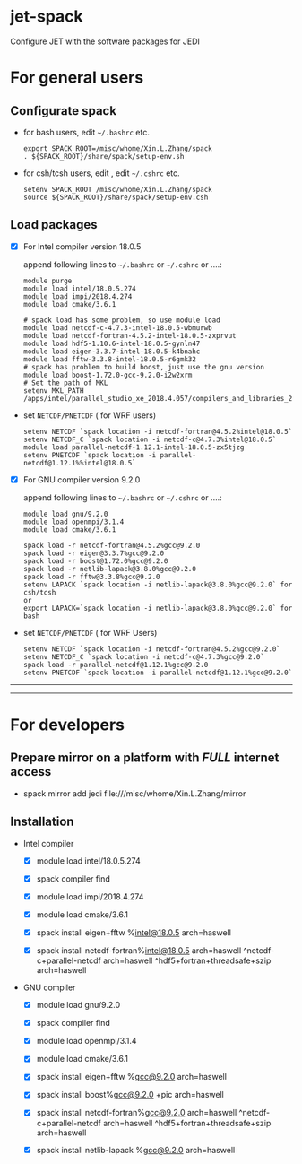 # jet-spack

  Configure JET with the software packages for JEDI 


# **For general users**

  ## Configurate spack

  - for bash users, edit `~/.bashrc` etc.
  
    ```
    export SPACK_ROOT=/misc/whome/Xin.L.Zhang/spack
    . ${SPACK_ROOT}/share/spack/setup-env.sh
    ```

  - for csh/tcsh users, edit , edit `~/.cshrc` etc.
    ```
    setenv SPACK_ROOT /misc/whome/Xin.L.Zhang/spack
    source ${SPACK_ROOT}/share/spack/setup-env.csh
    ```

  ## Load packages

  - [x] For Intel compiler version 18.0.5
  
    append following lines to `~/.bashrc` or `~/.cshrc` or ....:
   
    ```
    module purge
    module load intel/18.0.5.274
    module load impi/2018.4.274
    module load cmake/3.6.1
    
    # spack load has some problem, so use module load
    module load netcdf-c-4.7.3-intel-18.0.5-wbmurwb
    module load netcdf-fortran-4.5.2-intel-18.0.5-zxprvut
    module load hdf5-1.10.6-intel-18.0.5-gynln47
    module load eigen-3.3.7-intel-18.0.5-k4bnahc
    module load fftw-3.3.8-intel-18.0.5-r6gmk32
    # spack has problem to build boost, just use the gnu version
    module load boost-1.72.0-gcc-9.2.0-i2w2xrm
    # Set the path of MKL
    setenv MKL_PATH /apps/intel/parallel_studio_xe_2018.4.057/compilers_and_libraries_2018/linux/mkl
    ```
  - set `NETCDF/PNETCDF` ( for WRF users)
  
    ```
    setenv NETCDF `spack location -i netcdf-fortran@4.5.2%intel@18.0.5`
    setenv NETCDF_C `spack location -i netcdf-c@4.7.3%intel@18.0.5`
    module load parallel-netcdf-1.12.1-intel-18.0.5-zx5tjzg
    setenv PNETCDF `spack location -i parallel-netcdf@1.12.1%%intel@18.0.5`
    ```
    
  - [x] For GNU compiler version 9.2.0
  
    append following lines to `~/.bashrc` or `~/.cshrc` or ....:
   
    ```
    module load gnu/9.2.0
    module load openmpi/3.1.4
    module load cmake/3.6.1
    
    spack load -r netcdf-fortran@4.5.2%gcc@9.2.0
    spack load -r eigen@3.3.7%gcc@9.2.0
    spack load -r boost@1.72.0%gcc@9.2.0
    spack load -r netlib-lapack@3.8.0%gcc@9.2.0
    spack load -r fftw@3.3.8%gcc@9.2.0
    setenv LAPACK `spack location -i netlib-lapack@3.8.0%gcc@9.2.0` for csh/tcsh
    or
    export LAPACK=`spack location -i netlib-lapack@3.8.0%gcc@9.2.0` for bash
    ```
  - set `NETCDF/PNETCDF` ( for WRF Users)
  
    ```
    setenv NETCDF `spack location -i netcdf-fortran@4.5.2%gcc@9.2.0`
    setenv NETCDF_C `spack location -i netcdf-c@4.7.3%gcc@9.2.0`
    spack load -r parallel-netcdf@1.12.1%gcc@9.2.0
    setenv PNETCDF `spack location -i parallel-netcdf@1.12.1%gcc@9.2.0`
    ```

---
---

# **For developers**

  ## Prepare mirror on a platform with *FULL* internet access

  - spack mirror add jedi file:///misc/whome/Xin.L.Zhang/mirror

  ## Installation

  - Intel compiler

    - [x] module load intel/18.0.5.274
    - [x] spack compiler find
    - [x] module load impi/2018.4.274
    - [x] module load cmake/3.6.1
  
    - [x] spack install eigen+fftw %intel@18.0.5 arch=haswell
    - [x] spack install netcdf-fortran%intel@18.0.5 arch=haswell ^netcdf-c+parallel-netcdf arch=haswell ^hdf5+fortran+threadsafe+szip arch=haswell


  - GNU compiler
  
    - [x] module load gnu/9.2.0
    - [x] spack compiler find
    - [x] module load openmpi/3.1.4
    - [x] module load cmake/3.6.1
    
    - [x] spack install eigen+fftw %gcc@9.2.0 arch=haswell
    - [x] spack install boost%gcc@9.2.0 +pic arch=haswell
    - [x] spack install netcdf-fortran%gcc@9.2.0 arch=haswell ^netcdf-c+parallel-netcdf arch=haswell ^hdf5+fortran+threadsafe+szip arch=haswell
    - [x] spack install netlib-lapack %gcc@9.2.0 arch=haswell
 

